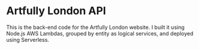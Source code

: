 # Artfully London API

This is the back-end code for the Artfully London website.
I built it using Node.js AWS Lambdas, grouped by entity as logical services, and deployed
using Serverless.
